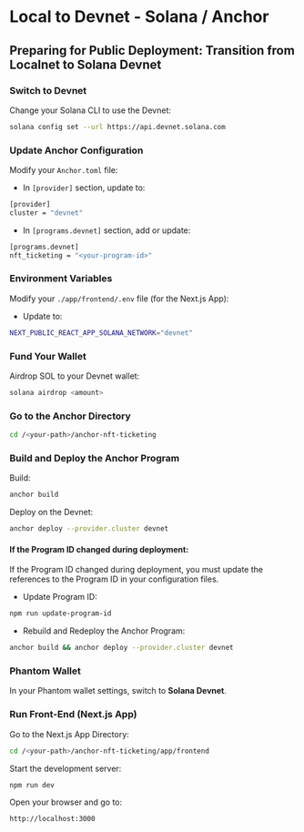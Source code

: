 # Local to Devnet - Solana / Anchor

## Preparing for Public Deployment: Transition from Localnet to Solana Devnet

### Switch to Devnet

Change your Solana CLI to use the Devnet:

```bash
solana config set --url https://api.devnet.solana.com
```


### Update Anchor Configuration

Modify your `Anchor.toml` file:

- In `[provider]` section, update to:

```bash
[provider]
cluster = "devnet"
```

- In `[programs.devnet]` section, add or update:

```bash
[programs.devnet]
nft_ticketing = "<your-program-id>"
```


### Environment Variables

Modify your `./app/frontend/.env` file (for the Next.js App):

- Update to:

```bash
NEXT_PUBLIC_REACT_APP_SOLANA_NETWORK="devnet"
```


### Fund Your Wallet

Airdrop SOL to your Devnet wallet:

```bash
solana airdrop <amount>
```


### Go to the Anchor Directory

```bash
cd /<your-path>/anchor-nft-ticketing
```


### Build and Deploy the Anchor Program

Build:

```bash
anchor build
```

Deploy on the Devnet:

```bash
anchor deploy --provider.cluster devnet
```

#### If the Program ID changed during deployment:

If the Program ID changed during deployment, you must update the references to the Program ID in your configuration files.

- Update Program ID:

```bash
npm run update-program-id
```

- Rebuild and Redeploy the Anchor Program:

```bash
anchor build && anchor deploy --provider.cluster devnet
```


### Phantom Wallet

In your Phantom wallet settings, switch to **Solana Devnet**.


### Run Front-End (Next.js App)

Go to the Next.js App Directory:

```bash
cd /<your-path>/anchor-nft-ticketing/app/frontend
```

Start the development server:

```bash
npm run dev
```

Open your browser and go to:

```bash
http://localhost:3000
```
